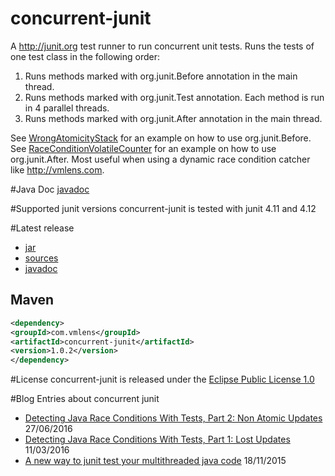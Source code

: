 # concurrent-junit
A http://junit.org test runner to run concurrent unit tests.  Runs the tests of one test class in the following order:

1. Runs methods marked with org.junit.Before annotation in the main thread.
2. Runs methods marked with org.junit.Test annotation. Each method is run in 4 parallel threads.
3. Runs methods marked with org.junit.After annotation in the main thread.  

See [WrongAtomicityStack](https://github.com/ThomasKrieger/concurrent-junit/blob/master/concurrent-junit/src/main/java/com/anarsoft/vmlens/concurrent/example/WrongAtomicityStack.java) for an example on how to use org.junit.Before. See  [RaceConditionVolatileCounter](https://github.com/ThomasKrieger/concurrent-junit/blob/master/concurrent-junit/src/main/java/com/anarsoft/vmlens/concurrent/example/RaceConditionVolatileCounter.java) for an example on how to use org.junit.After. Most useful when using a dynamic race condition catcher like http://vmlens.com.

#Java Doc
[javadoc](https://thomaskrieger.github.io/concurrent-junit/apidocs/) 

#Supported junit versions
concurrent-junit is tested with junit 4.11 and 4.12

#Latest release
* [jar](http://search.maven.org/remotecontent?filepath=com/vmlens/concurrent-junit/1.0.0/concurrent-junit-1.0.0.jar) 
* [sources](http://search.maven.org/remotecontent?filepath=com/vmlens/concurrent-junit/1.0.0/concurrent-junit-1.0.0-sources.jar) 
* [javadoc](http://search.maven.org/remotecontent?filepath=com/vmlens/concurrent-junit/1.0.0/concurrent-junit-1.0.0-javadoc.jar) 


## Maven

```xml
<dependency>
<groupId>com.vmlens</groupId>
<artifactId>concurrent-junit</artifactId>
<version>1.0.2</version>
</dependency>
```


#License
concurrent-junit is released under the [Eclipse Public License 1.0](http://www.eclipse.org/legal/epl-v10.html)

#Blog Entries about concurrent junit
 * [Detecting Java Race Conditions With Tests, Part 2: Non Atomic Updates](http://vmlens.com/articles/detecting-java-race-conditions-with-tests-part-2/) 27/06/2016
 * [Detecting Java Race Conditions With Tests, Part 1: Lost Updates](http://vmlens.com/articles/detecting-java-race-conditions-with-tests/) 11/03/2016
 * [A new way to junit test your multithreaded java code](http://vmlens.com/articles/a-new-way-to-junit-test-your-multithreaded-java-code/) 18/11/2015




